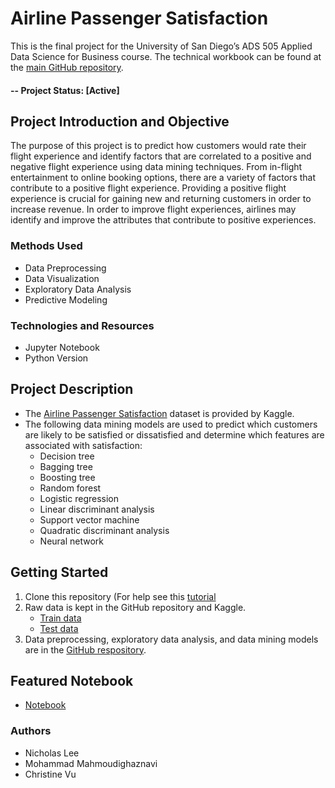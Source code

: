 # Airline Passenger Satisfaction
This is the final project for the University of San Diego’s ADS 505 Applied Data Science for Business course. The technical workbook can be found at the [main GitHub repository](https://github.com/nlee98/ADS-505-Business-Analytics).

#### -- Project Status: [Active]

## Project Introduction and Objective
The purpose of this project is to predict how customers would rate their flight experience and identify factors that are correlated to a positive and negative flight experience using data mining techniques. From in-flight entertainment to online booking options, there are a variety of factors that contribute to a positive flight experience. Providing a positive flight experience is crucial for gaining new and returning customers in order to increase revenue. In order to improve flight experiences, airlines may identify and improve the attributes that contribute to positive experiences.

### Methods Used
* Data Preprocessing
* Data Visualization
* Exploratory Data Analysis
* Predictive Modeling

### Technologies and Resources
* Jupyter Notebook
* Python Version

## Project Description
* The [Airline Passenger Satisfaction](https://www.kaggle.com/datasets/teejmahal20/airline-passenger-satisfaction) dataset is provided by Kaggle.
*	The following data mining models are used to predict which customers are likely to be satisfied or dissatisfied and determine which features are associated with satisfaction:
    * Decision tree
    * Bagging tree
    * Boosting tree
    * Random forest
    * Logistic regression
    * Linear discriminant analysis
    * Support vector machine
    * Quadratic discriminant analysis
    * Neural network

## Getting Started
1. Clone this repository (For help see this [tutorial](https://docs.github.com/en/repositories/creating-and-managing-repositories/cloning-a-repository)
2. Raw data is kept in the GitHub repository and Kaggle.
    * [Train data](https://github.com/nlee98/ADS-505-Business-Analytics/blob/main/airline_satisfaction_train.csv)
    * [Test data](https://github.com/nlee98/ADS-505-Business-Analytics/blob/main/airline_satisfaction_test.csv)
3. Data preprocessing, exploratory data analysis, and data mining models are in the [GitHub respository](https://github.com/nlee98/ADS-505-Business-Analytics/blob/main/ADS_505_Final_Project.ipynb).

## Featured Notebook
* [Notebook](https://github.com/nlee98/ADS-505-Business-Analytics/blob/main/ADS_505_Final_Project.ipynb)

### Authors
* Nicholas Lee
* Mohammad Mahmoudighaznavi
* Christine Vu
